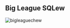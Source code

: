## Big League SQLew

![bigleaguechew](https://user-images.githubusercontent.com/256203/143727678-b3599c32-0d59-4ab7-9e8d-eebeae1c97f0.jpg)
